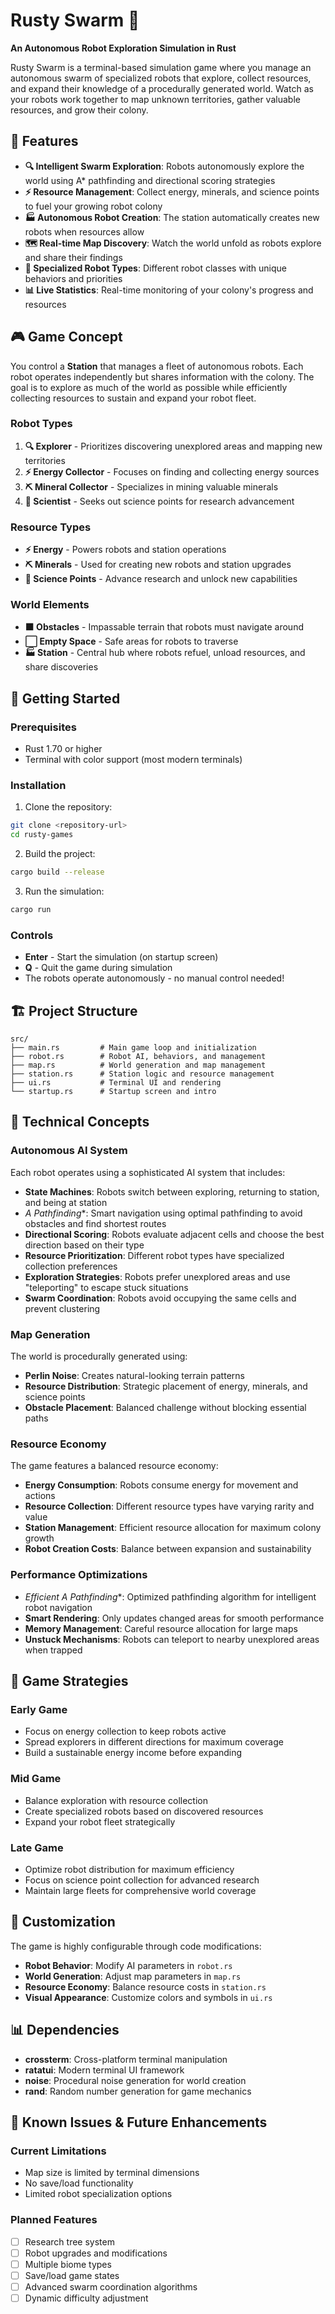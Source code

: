 # Rusty Swarm 🤖

**An Autonomous Robot Exploration Simulation in Rust**

Rusty Swarm is a terminal-based simulation game where you manage an autonomous swarm of specialized robots that explore, collect resources, and expand their knowledge of a procedurally generated world. Watch as your robots work together to map unknown territories, gather valuable resources, and grow their colony.

## 🌟 Features

- **🔍 Intelligent Swarm Exploration**: Robots autonomously explore the world using A* pathfinding and directional scoring strategies
- **⚡ Resource Management**: Collect energy, minerals, and science points to fuel your growing robot colony
- **🏭 Autonomous Robot Creation**: The station automatically creates new robots when resources allow
- **🗺️ Real-time Map Discovery**: Watch the world unfold as robots explore and share their findings
- **🎯 Specialized Robot Types**: Different robot classes with unique behaviors and priorities
- **📊 Live Statistics**: Real-time monitoring of your colony's progress and resources

## 🎮 Game Concept

You control a **Station** that manages a fleet of autonomous robots. Each robot operates independently but shares information with the colony. The goal is to explore as much of the world as possible while efficiently collecting resources to sustain and expand your robot fleet.

### Robot Types

1. **🔍 Explorer** - Prioritizes discovering unexplored areas and mapping new territories
2. **⚡ Energy Collector** - Focuses on finding and collecting energy sources
3. **⛏️ Mineral Collector** - Specializes in mining valuable minerals
4. **🧪 Scientist** - Seeks out science points for research advancement

### Resource Types

- **⚡ Energy** - Powers robots and station operations
- **⛏️ Minerals** - Used for creating new robots and station upgrades
- **🧪 Science Points** - Advance research and unlock new capabilities

### World Elements

- **🟫 Obstacles** - Impassable terrain that robots must navigate around
- **⬜ Empty Space** - Safe areas for robots to traverse
- **🏭 Station** - Central hub where robots refuel, unload resources, and share discoveries

## 🚀 Getting Started

### Prerequisites

- Rust 1.70 or higher
- Terminal with color support (most modern terminals)

### Installation

1. Clone the repository:
```bash
git clone <repository-url>
cd rusty-games
```

2. Build the project:
```bash
cargo build --release
```

3. Run the simulation:
```bash
cargo run
```

### Controls

- **Enter** - Start the simulation (on startup screen)
- **Q** - Quit the game during simulation
- The robots operate autonomously - no manual control needed!

## 🏗️ Project Structure

```
src/
├── main.rs         # Main game loop and initialization
├── robot.rs        # Robot AI, behaviors, and management
├── map.rs          # World generation and map management
├── station.rs      # Station logic and resource management
├── ui.rs           # Terminal UI and rendering
└── startup.rs      # Startup screen and intro
```

## 🧠 Technical Concepts

### Autonomous AI System

Each robot operates using a sophisticated AI system that includes:

- **State Machines**: Robots switch between exploring, returning to station, and being at station
- **A* Pathfinding**: Smart navigation using optimal pathfinding to avoid obstacles and find shortest routes
- **Directional Scoring**: Robots evaluate adjacent cells and choose the best direction based on their type
- **Resource Prioritization**: Different robot types have specialized collection preferences
- **Exploration Strategies**: Robots prefer unexplored areas and use "teleporting" to escape stuck situations
- **Swarm Coordination**: Robots avoid occupying the same cells and prevent clustering

### Map Generation

The world is procedurally generated using:

- **Perlin Noise**: Creates natural-looking terrain patterns
- **Resource Distribution**: Strategic placement of energy, minerals, and science points
- **Obstacle Placement**: Balanced challenge without blocking essential paths

### Resource Economy

The game features a balanced resource economy:

- **Energy Consumption**: Robots consume energy for movement and actions
- **Resource Collection**: Different resource types have varying rarity and value
- **Station Management**: Efficient resource allocation for maximum colony growth
- **Robot Creation Costs**: Balance between expansion and sustainability

### Performance Optimizations

- **Efficient A* Pathfinding**: Optimized pathfinding algorithm for intelligent robot navigation
- **Smart Rendering**: Only updates changed areas for smooth performance
- **Memory Management**: Careful resource allocation for large maps
- **Unstuck Mechanisms**: Robots can teleport to nearby unexplored areas when trapped

## 🎯 Game Strategies

### Early Game
- Focus on energy collection to keep robots active
- Spread explorers in different directions for maximum coverage
- Build a sustainable energy income before expanding

### Mid Game
- Balance exploration with resource collection
- Create specialized robots based on discovered resources
- Expand your robot fleet strategically

### Late Game
- Optimize robot distribution for maximum efficiency
- Focus on science point collection for advanced research
- Maintain large fleets for comprehensive world coverage

## 🔧 Customization

The game is highly configurable through code modifications:

- **Robot Behavior**: Modify AI parameters in `robot.rs`
- **World Generation**: Adjust map parameters in `map.rs`
- **Resource Economy**: Balance resource costs in `station.rs`
- **Visual Appearance**: Customize colors and symbols in `ui.rs`

## 📊 Dependencies

- **crossterm**: Cross-platform terminal manipulation
- **ratatui**: Modern terminal UI framework
- **noise**: Procedural noise generation for world creation
- **rand**: Random number generation for game mechanics

## 🐛 Known Issues & Future Enhancements

### Current Limitations
- Map size is limited by terminal dimensions
- No save/load functionality
- Limited robot specialization options

### Planned Features
- [ ] Research tree system
- [ ] Robot upgrades and modifications
- [ ] Multiple biome types
- [ ] Save/load game states
- [ ] Advanced swarm coordination algorithms
- [ ] Dynamic difficulty adjustment
